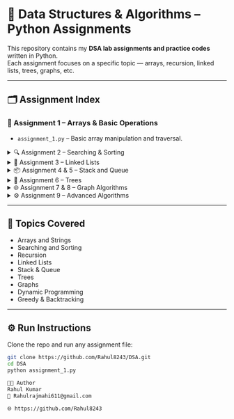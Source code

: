 # 🧠 Data Structures & Algorithms – Python Assignments

This repository contains my **DSA lab assignments and practice codes** written in Python.  
Each assignment focuses on a specific topic — arrays, recursion, linked lists, trees, graphs, etc.

---

## 🗂 Assignment Index

### 📘 Assignment 1 – Arrays & Basic Operations
- `assignment_1.py` – Basic array manipulation and traversal.

<details>
<summary>🔍 Assignment 2 – Searching & Sorting</summary>

- `assignment_2(a).py` – Linear and Binary Search  
- `assignment_2(b).py` – Bubble Sort and Selection Sort  
- `assignment_2(c).py` – Recursive functions (factorial, Fibonacci, etc.)  
- `assignment_2(d).py` – Merge Sort and Quick Sort
</details>

<details>
<summary>🔁 Assignment 3 – Linked Lists</summary>

- `assignment_3(a).py` – Singly Linked List  
- `assignment_3(b).py` – Doubly Linked List  
</details>

<details>
<summary>📦 Assignment 4 & 5 – Stack and Queue</summary>

- `assignment_4(a).py` – Stack implementation using list  
- `assignment_4(b).py` – Queue using list  
- `assignment_5(a).py` – Stack using Linked List  
- `assignment_5(b).py` – Queue using Linked List
</details>

<details>
<summary>🌳 Assignment 6 – Trees</summary>

- `assignment_6(a).py` – Binary Tree traversal  
- `assignment_6(b).py` – Binary Search Tree operations  
- `assignment_6(c).py` – Tree height and leaf node count
</details>

<details>
<summary>🌐 Assignment 7 & 8 – Graph Algorithms</summary>

- `assignment_7(a).py` – Graph representation (Adjacency List/Matrix)  
- `assignment_7(b).py` – BFS (Breadth-First Search)  
- `assignment_7(c).py` – DFS (Depth-First Search)  
- `assignment_8(a).py` – Shortest Path algorithms  
- `assignment_8(b).py` – Minimum Spanning Tree (Prim’s & Kruskal’s)
</details>

<details>
<summary>⚙️ Assignment 9 – Advanced Algorithms</summary>

- `assignment_9(a).py` – Sorting + Searching Integration  
- `assignment_9(b).py` – Dynamic Programming basics  
- `assignment_9(c).py` – Greedy algorithms examples  
- `assignment_9(d).py` – Backtracking problems  
- `assignment_9(e).py` – Graph traversal optimization  
</details>

---

## 🧩 Topics Covered

- Arrays and Strings  
- Searching and Sorting  
- Recursion  
- Linked Lists  
- Stack & Queue  
- Trees  
- Graphs  
- Dynamic Programming  
- Greedy & Backtracking  

---

## ⚙️ Run Instructions

Clone the repo and run any assignment file:

```bash
git clone https://github.com/Rahul8243/DSA.git
cd DSA
python assignment_1.py

👨‍💻 Author
Rahul Kumar
📧 Rahulrajmahi611@gmail.com

🌐 https://github.com/Rahul8243